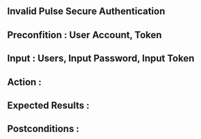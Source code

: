 ## Invalid Pulse Secure Authentication

## Preconfition : User Account, Token
## Input : Users, Input Password, Input Token
## Action :  
## Expected Results : 
## Postconditions : 
